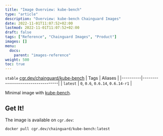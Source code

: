 ```yaml
---
title: "Image Overview: kube-bench"
type: "article"
description: "Overview: kube-bench Chainguard Images"
date: 2022-11-01T11:07:52+02:00
lastmod: 2022-11-01T11:07:52+02:00
draft: false
tags: ["Reference", "Chainguard Images", "Product"]
images: []
menu:
  docs:
    parent: "images-reference"
weight: 500
toc: true
---
```


`stable` [cgr.dev/chainguard/kube-bench](https://github.com/chainguard-images/images/tree/main/images/kube-bench)
| Tags     | Aliases                           |
|----------|-----------------------------------|
| `latest` | `0`, `0.6`, `0.6.14`, `0.6.14-r1` |



Minimal image with [kube-bench](https://github.com/aquasecurity/kube-bench).

## Get It!

The image is available on `cgr.dev`:

```
docker pull cgr.dev/chainguard/kube-bench:latest
```

